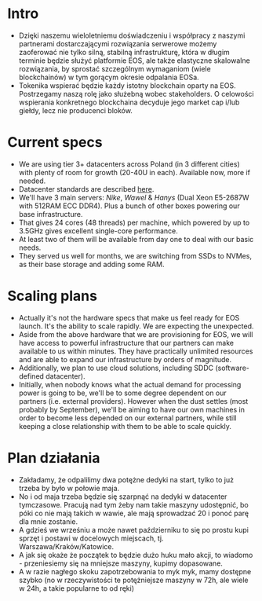 # Intro

* Dzięki naszemu wieloletniemu doświadczeniu i współpracy z naszymi partnerami dostarczającymi rozwiązania serwerowe możemy zaoferować nie tylko silną, stabilną infrastrukturę, która w długim terminie będzie służyć platformie EOS, ale także elastyczne skalowalne rozwiązania, by sprostać szczególnym wymaganiom (wiele blockchainów) w tym gorącym okresie odpalania EOSa.
* Tokenika wspierać będzie każdy istotny blockchain oparty na EOS. Postrzegamy naszą rolę jako służebną wobec stakeholders. O celowości wspierania konkretnego blockchaina decyduje jego market cap i/lub giełdy, lecz nie producenci bloków.

# Current specs

* We are using tier 3+ datacenters across Poland (in 3 different cities) with plenty of room for growth (20-40U in each). Available now, more if needed.
* Datacenter standards are described [here](https://www.colocationamerica.com/data-center/tier-standards-overview.htm).
* We'll have 3 main servers: *Nike*, *Wawel* & *Hanys* (Dual Xeon E5-2687W with 512RAM ECC DDR4). Plus a bunch of other boxes powering our base infrastructure. 
* That gives 24 cores (48 threads) per machine, which powered by up to 3.5GHz gives excellent single-core performance.
* At least two of them will be available from day one to deal with our basic needs.
* They served us well for months, we are switching from SSDs to NVMes, as their base storage and adding some RAM.

# Scaling plans

* Actually it's not the hardware specs that make us feel ready for EOS launch. It's the ability to scale rapidly. We are expecting the unexpected.
* Aside from the above hardware that we are provisioning for EOS, we will have access to powerful infrastructure that our partners can make available to us within minutes. They have practically unlimited resources and are able to expand our infrastructure by orders of magnitude.
* Additionally, we plan to use cloud solutions, including SDDC (software-defined datacenter).
* Initially, when nobody knows what the actual demand for processing power is going to be, we'll be to some degree dependent on our partners (i.e. external providers). However when the dust settles (most probably by September), we'll be aiming to have our own machines in order to become less depended on our external partners, while still keeping a close relationship with them to be able to scale quickly.

# Plan działania

* Zakładamy, że odpalilimy dwa potężne dedyki na start, tylko to już trzeba by było w połowie maja.
* No i od maja trzeba będzie się szarpnąć na dedyki w datacenter tymczasowe. Pracują nad tym żeby nam takie maszyny udostępnić, bo póki co nie mają takich w wawie, ale mają sprowadzać 20 i ponoć parę dla mnie zostanie.
* A gdzieś we wrześniu a może nawet październiku to się po prostu kupi sprzęt i postawi w docelowych miejscach, tj. Warszawa/Kraków/Katowice.
* A jak się okaże że początek to będzie dużo huku mało akcji, to wiadomo - przeniesiemy się na mniejsze maszyny, kupimy dopasowane.
* A w razie nagłego skoku zapotrzebowania to myk myk, mamy dostępne szybko (no w rzeczywistości te potężniejsze maszyny w 72h, ale wiele w 24h, a takie popularne to od ręki)

